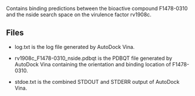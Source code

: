 Contains binding predictions between the bioactive compound F1478-0310 and the nside search space on the virulence factor rv1908c.

## Files

- log.txt is the log file generated by AutoDock Vina.

- rv1908c_F1478-0310_nside.pdbqt is the PDBQT file generated by AutoDock Vina containing the orientation and binding location of F1478-0310.

- stdoe.txt is the combined STDOUT and STDERR output of AutoDock Vina.

